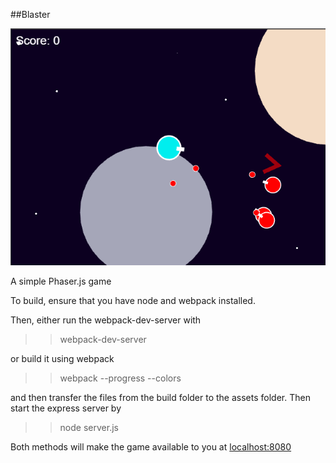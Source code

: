 ##Blaster

![blaster image](./blaster.png)

A simple Phaser.js game

To build, ensure that you have node and webpack installed.

Then, either run the webpack-dev-server with

>>webpack-dev-server

or build it using webpack

>>webpack --progress --colors

and then transfer the files from the build folder to the assets folder.  Then start the express server by

>> node server.js

Both methods will make the game available to you at [localhost:8080](localhost:8080)